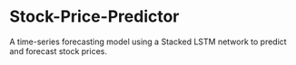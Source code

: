 # Stock-Price-Predictor
A time-series forecasting model using a Stacked LSTM network to predict and forecast stock prices.
